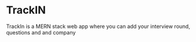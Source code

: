 # TrackIN
TrackIn is a MERN stack web app where you can add your interview round, questions and and company
